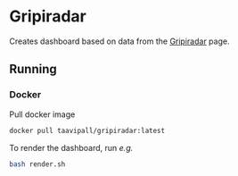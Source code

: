 
# Gripiradar

Creates dashboard based on data from the [Gripiradar](https://gripiradar.ut.ee) page.

## Running

### Docker

Pull docker image
```bash
docker pull taavipall/gripiradar:latest
```

To render the dashboard, run *e.g.*
```bash
bash render.sh
```
